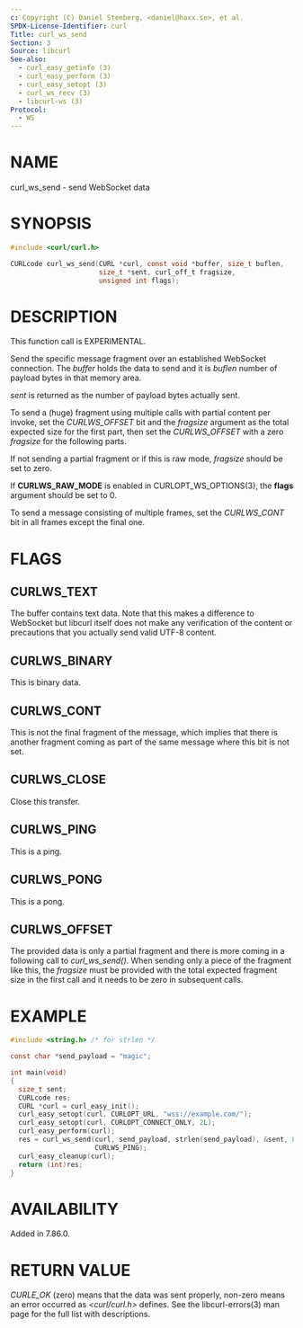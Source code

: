 ```yaml
---
c: Copyright (C) Daniel Stenberg, <daniel@haxx.se>, et al.
SPDX-License-Identifier: curl
Title: curl_ws_send
Section: 3
Source: libcurl
See-also:
  - curl_easy_getinfo (3)
  - curl_easy_perform (3)
  - curl_easy_setopt (3)
  - curl_ws_recv (3)
  - libcurl-ws (3)
Protocol:
  - WS
---
```


# NAME

curl_ws_send - send WebSocket data

# SYNOPSIS

~~~c
#include <curl/curl.h>

CURLcode curl_ws_send(CURL *curl, const void *buffer, size_t buflen,
                      size_t *sent, curl_off_t fragsize,
                      unsigned int flags);
~~~

# DESCRIPTION

This function call is EXPERIMENTAL.

Send the specific message fragment over an established WebSocket
connection. The *buffer* holds the data to send and it is *buflen*
number of payload bytes in that memory area.

*sent* is returned as the number of payload bytes actually sent.

To send a (huge) fragment using multiple calls with partial content per
invoke, set the *CURLWS_OFFSET* bit and the *fragsize* argument as the
total expected size for the first part, then set the *CURLWS_OFFSET* with
a zero *fragsize* for the following parts.

If not sending a partial fragment or if this is raw mode, *fragsize*
should be set to zero.

If **CURLWS_RAW_MODE** is enabled in CURLOPT_WS_OPTIONS(3), the
**flags** argument should be set to 0.

To send a message consisting of multiple frames, set the *CURLWS_CONT* bit
in all frames except the final one.

# FLAGS

## CURLWS_TEXT

The buffer contains text data. Note that this makes a difference to WebSocket
but libcurl itself does not make any verification of the content or
precautions that you actually send valid UTF-8 content.

## CURLWS_BINARY

This is binary data.

## CURLWS_CONT

This is not the final fragment of the message, which implies that there is
another fragment coming as part of the same message where this bit is not set.

## CURLWS_CLOSE

Close this transfer.

## CURLWS_PING

This is a ping.

## CURLWS_PONG

This is a pong.

## CURLWS_OFFSET

The provided data is only a partial fragment and there is more coming in a
following call to *curl_ws_send()*. When sending only a piece of the
fragment like this, the *fragsize* must be provided with the total
expected fragment size in the first call and it needs to be zero in subsequent
calls.

# EXAMPLE

~~~c
#include <string.h> /* for strlen */

const char *send_payload = "magic";

int main(void)
{
  size_t sent;
  CURLcode res;
  CURL *curl = curl_easy_init();
  curl_easy_setopt(curl, CURLOPT_URL, "wss://example.com/");
  curl_easy_setopt(curl, CURLOPT_CONNECT_ONLY, 2L);
  curl_easy_perform(curl);
  res = curl_ws_send(curl, send_payload, strlen(send_payload), &sent, 0,
                     CURLWS_PING);
  curl_easy_cleanup(curl);
  return (int)res;
}
~~~

# AVAILABILITY

Added in 7.86.0.

# RETURN VALUE

*CURLE_OK* (zero) means that the data was sent properly, non-zero means an
error occurred as *\<curl/curl.h\>* defines. See the libcurl-errors(3) man
page for the full list with descriptions.
